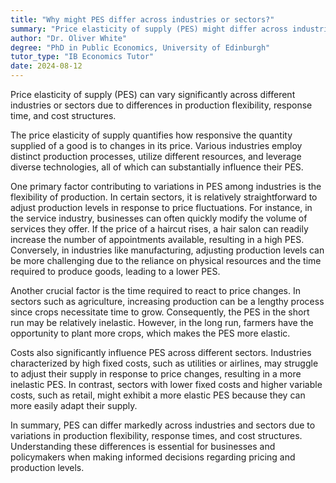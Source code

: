 ```yaml
---
title: "Why might PES differ across industries or sectors?"
summary: "Price elasticity of supply (PES) might differ across industries or sectors due to variations in production flexibility, time, and costs."
author: "Dr. Oliver White"
degree: "PhD in Public Economics, University of Edinburgh"
tutor_type: "IB Economics Tutor"
date: 2024-08-12
---
```


Price elasticity of supply (PES) can vary significantly across different industries or sectors due to differences in production flexibility, response time, and cost structures.

The price elasticity of supply quantifies how responsive the quantity supplied of a good is to changes in its price. Various industries employ distinct production processes, utilize different resources, and leverage diverse technologies, all of which can substantially influence their PES.

One primary factor contributing to variations in PES among industries is the flexibility of production. In certain sectors, it is relatively straightforward to adjust production levels in response to price fluctuations. For instance, in the service industry, businesses can often quickly modify the volume of services they offer. If the price of a haircut rises, a hair salon can readily increase the number of appointments available, resulting in a high PES. Conversely, in industries like manufacturing, adjusting production levels can be more challenging due to the reliance on physical resources and the time required to produce goods, leading to a lower PES.

Another crucial factor is the time required to react to price changes. In sectors such as agriculture, increasing production can be a lengthy process since crops necessitate time to grow. Consequently, the PES in the short run may be relatively inelastic. However, in the long run, farmers have the opportunity to plant more crops, which makes the PES more elastic.

Costs also significantly influence PES across different sectors. Industries characterized by high fixed costs, such as utilities or airlines, may struggle to adjust their supply in response to price changes, resulting in a more inelastic PES. In contrast, sectors with lower fixed costs and higher variable costs, such as retail, might exhibit a more elastic PES because they can more easily adapt their supply.

In summary, PES can differ markedly across industries and sectors due to variations in production flexibility, response times, and cost structures. Understanding these differences is essential for businesses and policymakers when making informed decisions regarding pricing and production levels.
    